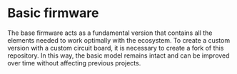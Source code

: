 # Basic firmware

The base firmware acts as a fundamental version that contains all the elements needed to work optimally with the ecosystem.
To create a custom version with a custom circuit board, it is necessary to create a fork of this repository.
In this way, the basic model remains intact and can be improved over time without affecting previous projects.